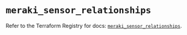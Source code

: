 # `meraki_sensor_relationships`

Refer to the Terraform Registry for docs: [`meraki_sensor_relationships`](https://registry.terraform.io/providers/ciscodevnet/meraki/1.7.1/docs/resources/sensor_relationships).
